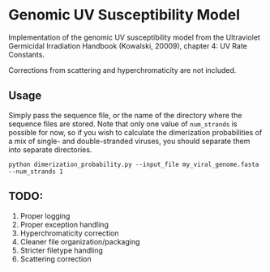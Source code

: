# Genomic UV Susceptibility Model

Implementation of the genomic UV susceptibility model from the Ultraviolet
Germicidal Irradiation Handbook (Kowalski, 20009), chapter 4: UV Rate Constants.

Corrections from scattering and hyperchromaticity are not included.

## Usage

Simply pass the sequence file, or the name of the directory where the sequence files 
are stored. Note that only one value of `num_strands` is possible for now, so if you
wish to calculate the dimerization probabilities of a mix of single- and double-stranded
viruses, you should separate them into separate directories.

`python dimerization_probability.py --input_file my_viral_genome.fasta --num_strands 1`

## TODO:
1. Proper logging
2. Proper exception handling
3. Hyperchromaticity correction
4. Cleaner file organization/packaging
5. Stricter filetype handling
6. Scattering correction
